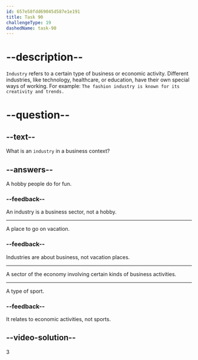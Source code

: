 ```yaml
---
id: 657e58fdd69045d587e1e191
title: Task 90
challengeType: 19
dashedName: task-90
---
```


# --description--

`Industry` refers to a certain type of business or economic activity. Different industries, like technology, healthcare, or education, have their own special ways of working. For example: `The fashion industry is known for its creativity and trends.`

# --question--

## --text--

What is an `industry` in a business context?

## --answers--

A hobby people do for fun.

### --feedback--

An industry is a business sector, not a hobby.

---

A place to go on vacation.

### --feedback--

Industries are about business, not vacation places.

---

A sector of the economy involving certain kinds of business activities.

---

A type of sport.

### --feedback--

It relates to economic activities, not sports.

## --video-solution--

3
